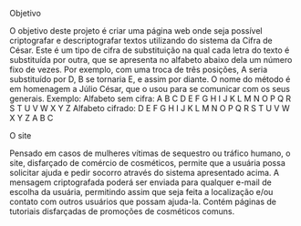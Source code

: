 Objetivo

O objetivo deste projeto é criar uma página web onde seja possível criptografar e descriptografar textos utilizando do sistema da Cifra de César. 
Este é um tipo de cifra de substituição na qual cada letra do texto é substituída por outra, que se apresenta no alfabeto abaixo dela um número fixo de vezes. Por exemplo, com uma troca de três posições, A seria substituído por D, B se tornaria E, e assim por diante. O nome do método é em homenagem a Júlio César, que o usou para se comunicar com os seus generais.
Exemplo:
Alfabeto sem cifra: A B C D E F G H I J K L M N O P Q R S T U V W X Y Z
Alfabeto cifrado: D E F G H I J K L M N O P Q R S T U V W X Y Z A B C

O site

Pensado em casos de mulheres vítimas de sequestro ou tráfico humano, o site, disfarçado de comércio de cosméticos, permite que a usuária possa solicitar ajuda e pedir socorro através do sistema apresentado acima. A mensagem criptografada poderá ser enviada para qualquer e-mail de escolha da usuária, permitindo assim que seja feita a localização e/ou contato com outros usuários que possam ajuda-la. Contém páginas de tutoriais disfarçadas de promoções de cosméticos comuns.


